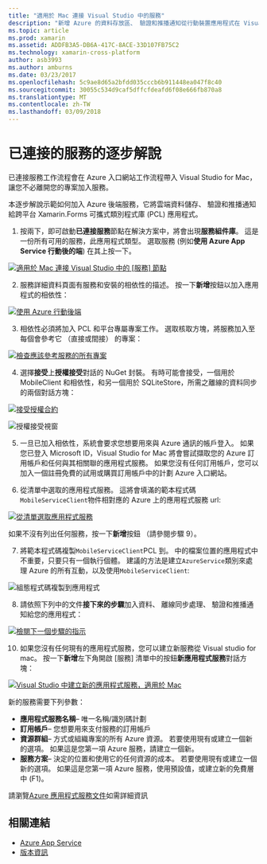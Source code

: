 ```yaml
---
title: "適用於 Mac 連接 Visual Studio 中的服務"
description: "新增 Azure 的資料存放區、 驗證和推播通知從行動裝置應用程式在 Visual Studio for Mac"
ms.topic: article
ms.prod: xamarin
ms.assetid: ADDFB3A5-DB6A-417C-8ACE-33D107FB75C2
ms.technology: xamarin-cross-platform
author: asb3993
ms.author: amburns
ms.date: 03/23/2017
ms.openlocfilehash: 5c9ae8d65a2bfdd035cccb6b911448ea047f8c40
ms.sourcegitcommit: 30055c534d9caf5dffcfdeafd6f08e666fb870a8
ms.translationtype: MT
ms.contentlocale: zh-TW
ms.lasthandoff: 03/09/2018
---
```

# <a name="connected-services-walkthrough"></a>已連接的服務的逐步解說

已連接服務工作流程會在 Azure 入口網站工作流程帶入 Visual Studio for Mac，讓您不必離開您的專案加入服務。

本逐步解說示範如何加入 Azure 後端服務，它將雲端資料儲存、 驗證和推播通知給跨平台 Xamarin.Forms 可攜式類別程式庫 (PCL) 應用程式。


1.  按兩下，即可啟動**已連接服務**節點在解決方案中，將會出現**服務組件庫**。
  這是一份所有可用的服務，此應用程式類型。 選取服務 (例如**使用 Azure App Service 行動後的端**) 在其上按一下。

  [![](connected-services-images/image001-sml.png "適用於 Mac 連接 Visual Studio 中的 [服務] 節點")](connected-services-images/image001.png#lightbox)

2. 服務詳細資料頁面有服務和安裝的相依性的描述。
  按一下**新增**按鈕以加入應用程式的相依性：

  [![](connected-services-images/image002-sml.png "使用 Azure 行動後端")](connected-services-images/image002.png#lightbox)

3. 相依性必須將加入 PCL 和平台專屬專案工作。
  選取核取方塊，將服務加入至每個會參考它 （直接或間接） 的專案：

  [![](connected-services-images/image003-sml.png "檢查應該參考服務的所有專案")](connected-services-images/image003.png#lightbox)

4. 選擇**接受**上**授權接受**對話的 NuGet 封裝。
  有時可能會接受，一個用於 MobileClient 和相依性，和另一個用於 SQLiteStore，所需之離線的資料同步的兩個對話方塊：

  [![](connected-services-images/image004-sml.png "接受授權合約")](connected-services-images/image004.png#lightbox)

  ![](connected-services-images/image005.png "授權接受視窗")

5. 一旦已加入相依性，系統會要求您想要用來與 Azure 通訊的帳戶登入。
  如果您已登入 Microsoft ID，Visual Studio for Mac 將會嘗試擷取您的 Azure 訂用帳戶和任何與其相關聯的應用程式服務。 如果您沒有任何訂用帳戶，您可以加入一個註冊免費的試用或購買訂用帳戶中的計劃 Azure 入口網站。

6. 從清單中選取的應用程式服務。 這將會填滿的範本程式碼`MobileServiceClient`物件相對應的 Azure 上的應用程式服務 url:

  [![](connected-services-images/image006-sml.png "從清單選取應用程式服務")](connected-services-images/image006.png#lightbox)

  如果不沒有列出任何服務，按一下**新增**按鈕 （請參閱步驟 9）。

7. 將範本程式碼複製`MobileServiceClient`PCL 到。 中的檔案位置的應用程式中不重要，只要只有一個執行個體。
  建議的方法是建立`AzureService`類別來處理 Azure 的所有互動，以及使用`MobileServiceClient`:

  ![](connected-services-images/image007.png "組態程式碼複製到應用程式")

8. 請依照下列中的文件**接下來的步驟**加入資料、 離線同步處理、 驗證和推播通知給您的應用程式：

  [![](connected-services-images/image008-sml.png "檢閱下一個步驟的指示")](connected-services-images/image008.png#lightbox)

10. 如果您沒有任何現有的應用程式服務，您可以建立新服務從 Visual studio for mac。
  按一下**新增**左下角開啟 [服務] 清單中的按鈕**新應用程式服務**對話方塊：

  [![](connected-services-images/image009-sml.png "Visual Studio 中建立新的應用程式服務，適用於 Mac")](connected-services-images/image009.png#lightbox)

新的服務需要下列參數：

-   **應用程式服務名稱**– 唯一名稱/識別碼計劃
-   **訂用帳戶**– 您想要用來支付服務的訂用帳戶
-   **資源群組**– 方式或組織專案的所有 Azure 資源。 若要使用現有或建立一個新的選項。 如果這是您第一項 Azure 服務，請建立一個新。
-   **服務方案**– 決定的位置和使用它的任何資源的成本。 若要使用現有或建立一個新的選項。 如果這是您第一項 Azure 服務，使用預設值，或建立新的免費層中 (F1)。

請瀏覽[Azure 應用程式服務文件](https://docs.microsoft.com/azure/app-service/)如需詳細資訊


## <a name="related-links"></a>相關連結

- [Azure App Service](https://docs.microsoft.com/en-us/azure/app-service/)
- [版本資訊](https://developer.xamarin.com/releases/studio/xamarin.studio_6.2/xamarin.studio_6.2/#Connected_Services)
